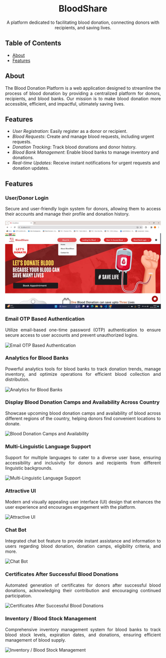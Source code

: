 
<!-- Project Title -->
<h1 align="center">BloodShare</h1>

<!-- Project Description -->
<p align="center">
  A platform dedicated to facilitating blood donation, connecting donors with recipients, and saving lives.
</p>

<!-- Badges -->
<p align="center">
  <!-- Add relevant badges here, such as build status, version, license, etc. -->
</p>

<!-- Table of Contents -->
## Table of Contents
- [About](#about)
- [Features](#features)

<!-- About Section -->
## About
<p align="justify">
  The Blood Donation Platform is a web application designed to streamline the process of blood donation by providing a centralized platform for donors, recipients, and blood banks. Our mission is to make blood donation more accessible, efficient, and impactful, ultimately saving lives.
</p>

<!-- Features Section -->
## Features
- *User Registration*: Easily register as a donor or recipient.
- *Blood Requests*: Create and manage blood requests, including urgent requests.
- *Donation Tracking*: Track blood donations and donor history.
- *Blood Bank Management*: Enable blood banks to manage inventory and donations.
- *Real-time Updates*: Receive instant notifications for urgent requests and donation updates.







<!-- Features Section -->
## Features

### User/Donor Login
<p align="justify">
  Secure and user-friendly login system for donors, allowing them to access their accounts and manage their profile and donation history.
</p>
<img src="/images/WhatsApp Image 2024-02-28 at 9.02.50 AM.jpeg" alt="User/Donor Login" align="center" />

### Email OTP Based Authentication
<p align="justify">
  Utilize email-based one-time password (OTP) authentication to ensure secure access to user accounts and prevent unauthorized logins.
</p>
<img src="path_to_image" alt="Email OTP Based Authentication" align="center" />

### Analytics for Blood Banks
<p align="justify">
  Powerful analytics tools for blood banks to track donation trends, manage inventory, and optimize operations for efficient blood collection and distribution.
</p>
<img src="path_to_image" alt="Analytics for Blood Banks" align="center" />

### Display Blood Donation Camps and Availability Across Country
<p align="justify">
  Showcase upcoming blood donation camps and availability of blood across different regions of the country, helping donors find convenient locations to donate.
</p>
<img src="path_to_image" alt="Blood Donation Camps and Availability" align="center" />

### Multi-Linguistic Language Support
<p align="justify">
  Support for multiple languages to cater to a diverse user base, ensuring accessibility and inclusivity for donors and recipients from different linguistic backgrounds.
</p>
<img src="path_to_image" alt="Multi-Linguistic Language Support" align="center" />

### Attractive UI
<p align="justify">
  Modern and visually appealing user interface (UI) design that enhances the user experience and encourages engagement with the platform.
</p>
<img src="path_to_image" alt="Attractive UI" align="center" />

### Chat Bot
<p align="justify">
  Integrated chat bot feature to provide instant assistance and information to users regarding blood donation, donation camps, eligibility criteria, and more.
</p>
<img src="path_to_image" alt="Chat Bot" align="center" />

### Certificates After Successful Blood Donations
<p align="justify">
  Automated generation of certificates for donors after successful blood donations, acknowledging their contribution and encouraging continued participation.
</p>
<img src="path_to_image" alt="Certificates After Successful Blood Donations" align="center" />

### Inventory / Blood Stock Management
<p align="justify">
  Comprehensive inventory management system for blood banks to track blood stock levels, expiration dates, and donations, ensuring efficient management of blood supply.
</p>
<img src="path_to_image" alt="Inventory / Blood Stock Management" align="center" />






